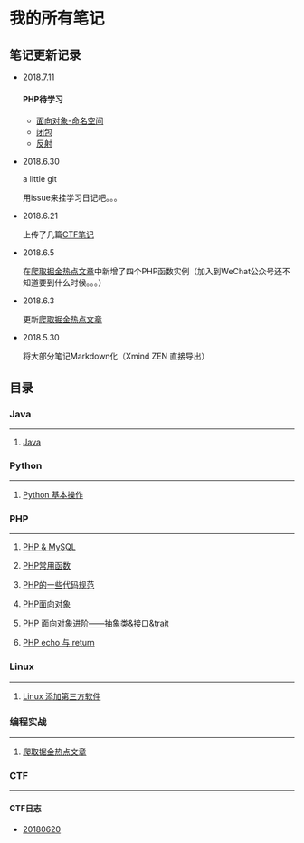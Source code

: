# 我的所有笔记

## 笔记更新记录

- 2018.7.11

  #### PHP待学习

  - [面向对象-命名空间](./PHP/PHP面向对象/PHP面向对象(三)%20命名空间.md)
  - [闭包](./PHP/PHP闭包.md)
  - [反射](./PHP/PHP反射.md)

- 2018.6.30

  a little git

  用issue来挂学习日记吧。。。

- 2018.6.21

  上传了几篇[CTF笔记](./CTF)

- 2018.6.5

  在[爬取掘金热点文章](./PHP/爬取掘金热点文章.md)中新增了四个PHP函数实例（加入到WeChat公众号还不知道要到什么时候。。。）

- 2018.6.3

  更新[爬取掘金热点文章](./PHP/爬取掘金热点文章.md)

- 2018.5.30

  将大部分笔记Markdown化（Xmind ZEN 直接导出）

  

## 目录

### Java

---

1. [Java](java/java.md)

   

### Python

---

1. [Python 基本操作](Python/Python%20基本操作.md)



### PHP

---

1. [PHP & MySQL](PHP/PHP%20&%20MySQL.md)

2. [PHP常用函数](PHP/PHP常用函数.md)

3. [PHP的一些代码规范](PHP/PHP的一些代码规范.md)

4. [PHP面向对象](PHP/PHP面向对象.md)

5. [PHP 面向对象进阶——抽象类&接口&trait](PHP/PHP%20面向对象进阶——抽象类&接口&trait.md)

6. [PHP echo 与 return](PHP/PHP%20echo%20与%20return.md)

   

### Linux

---

1. [Linux 添加第三方软件](Linux/Linux%20添加第三方软件.md)

   

### 编程实战

---

1. [爬取掘金热点文章](./PHP/爬取掘金热点文章.md)



### CTF

---

#### CTF日志

- [20180620](./CTF/CTF_writeup/CTF日志/180620.md)